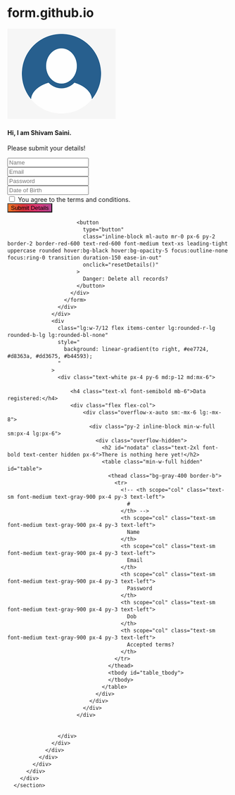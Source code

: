 # form.github.io
<!DOCTYPE html>
<html lang="en">
<head>
    <meta charset="UTF-8">
    <meta http-equiv="X-UA-Compatible" content="IE=edge">
    <meta name="viewport" content="width=device-width, initial-scale=1.0">
    <title>WD101-Form</title>
    <script src="https://cdn.tailwindcss.com"></script>
    <script src="script.js"></script>
    <link rel="stylesheet" href="style.css">
</head>
<body>
    <section class="h-full gradient-form bg-gray-200 md:h-screen">
        <div class="container py-12 px-8 h-full">
          <div class="flex justify-center items-center flex-wrap h-full g-6 text-gray-800">
            <div class="xl:w-10/12">
              <div class="block bg-white shadow-lg rounded-lg">
                <div class="lg:flex lg:flex-wrap g-0">
                  <div class="lg:w-5/12 px-4 md:px-0">
                    <div class="md:p-12 md:mx-6">
                      <div class="text-center">
                        <img
                          class="mx-auto w-20"
                          src="profile.png"
                          alt="logo"
                        />
                        <h4 class="text-xl font-semibold mt-1 mb-12 pb-1">Hi, I am Shivam Saini.</h4>
                      </div>
                      <form id="form" onsubmit="return submitDetails();">
                        <p class="mb-4">Please submit your details!</p>
                        <div class="mb-4">
                          <input
                            type="text"
                            class="form-control block w-full px-3 py-1.5 text-base font-normal text-gray-700 bg-white bg-clip-padding border border-solid border-gray-300 rounded transition ease-in-out m-0 focus:text-gray-700 focus:bg-white focus:border-blue-600 focus:outline-none"
                            id="name"
                            placeholder="Name"
                            name="name"
                            required
                          />
                        </div>
                        <div class="mb-4">
                            <input
                              type="email"
                              class="form-control block w-full px-3 py-1.5 text-base font-normal text-gray-700 bg-white bg-clip-padding border border-solid border-gray-300 rounded transition ease-in-out m-0 focus:text-gray-700 focus:bg-white focus:border-blue-600 focus:outline-none"
                              id="email"
                              placeholder="Email"
                              name="email"
                              required
                            />
                        </div>
                        <div class="mb-4">
                          <input
                            type="password"
                            class="form-control block w-full px-3 py-1.5 text-base font-normal text-gray-700 bg-white bg-clip-padding border border-solid border-gray-300 rounded transition ease-in-out m-0 focus:text-gray-700 focus:bg-white focus:border-blue-600 focus:outline-none"
                            id="password"
                            placeholder="Password"
                            name="password"
                            required
                          />
                        </div>
                        <div class="mb-4">
                            <input
                              type="text" 
                              onfocus="(this.type='date')"
                              onfocusout="(this.type='text')"
                              class="form-control block w-full px-3 py-1.5 text-base font-normal text-gray-700 bg-white bg-clip-padding border border-solid border-gray-300 rounded transition ease-in-out m-0 focus:text-gray-700 focus:bg-white focus:border-blue-600 focus:outline-none"
                              id="dob"
                              placeholder="Date of Birth"
                              name="dob"
                              required
                            />
                        </div>
                        <div class="mb-4">
                            <input
                                type="checkbox"
                                class="form-control px-3 py-1.5 text-base font-normal text-gray-700 bg-white bg-clip-padding rounded transition ease-in-out m-0 focus:text-gray-700 focus:outline-none"
                                id="terms"
                                name="terms"
                            />
                            <label 
                                for="terms" 
                                class="form-control ml-2 text-base font-normal text-gray-700 bg-white bg-clip-padding rounded transition ease-in-out m-0 focus:text-gray-700 focus:outline-none"
                            >You agree to the terms and conditions.</label>
                          </div>
                        <div class="text-center pt-1 mb-12 pb-1">
                          <button
                            class="inline-block px-6 py-2.5 text-white font-medium text-xs leading-tight uppercase rounded shadow-md hover:bg-blue-700 hover:shadow-lg focus:shadow-lg focus:outline-none focus:ring-0 active:shadow-lg transition duration-150 ease-in-out w-full mb-3"
                            type="submit"
                            style="
                              background: linear-gradient(
                                to right,
                                #ee7724,
                                #d8363a,
                                #dd3675,
                                #b44593
                              );
                            "
                          >
                            Submit Details
                          </button>
                        </div>
                        <div class="flex items-center justify-between pb-6">
                          
                          <button
                            type="button"
                            class="inline-block ml-auto mr-0 px-6 py-2 border-2 border-red-600 text-red-600 font-medium text-xs leading-tight uppercase rounded hover:bg-black hover:bg-opacity-5 focus:outline-none focus:ring-0 transition duration-150 ease-in-out"
                            onclick="resetDetails()"                         
                          >
                            Danger: Delete all records?
                          </button>
                        </div>
                      </form>
                    </div>
                  </div>
                  <div
                    class="lg:w-7/12 flex items-center lg:rounded-r-lg rounded-b-lg lg:rounded-bl-none"
                    style="
                      background: linear-gradient(to right, #ee7724, #d8363a, #dd3675, #b44593);
                    "
                  >
                    <div class="text-white px-4 py-6 md:p-12 md:mx-6">
                      
                        <h4 class="text-xl font-semibold mb-6">Data registered:</h4>
                        <div class="flex flex-col">
                            <div class="overflow-x-auto sm:-mx-6 lg:-mx-8">
                              <div class="py-2 inline-block min-w-full sm:px-4 lg:px-6">
                                <div class="overflow-hidden">
                                  <h2 id="nodata" class="text-2xl font-bold text-center hidden px-6">There is nothing here yet!</h2>
                                  <table class="min-w-full hidden" id="table">
                                    <thead class="bg-gray-400 border-b">
                                      <tr>
                                        <!-- <th scope="col" class="text-sm font-medium text-gray-900 px-4 py-3 text-left">
                                          #
                                        </th> -->
                                        <th scope="col" class="text-sm font-medium text-gray-900 px-4 py-3 text-left">
                                          Name
                                        </th>
                                        <th scope="col" class="text-sm font-medium text-gray-900 px-4 py-3 text-left">
                                          Email
                                        </th>
                                        <th scope="col" class="text-sm font-medium text-gray-900 px-4 py-3 text-left">
                                          Password
                                        </th>
                                        <th scope="col" class="text-sm font-medium text-gray-900 px-4 py-3 text-left">
                                          Dob
                                        </th>
                                        <th scope="col" class="text-sm font-medium text-gray-900 px-4 py-3 text-left">
                                          Accepted terms?
                                        </th>
                                      </tr>
                                    </thead>
                                    <tbody id="table_tbody">
                                    </tbody>
                                  </table>
                                </div>
                              </div>
                            </div>
                          </div>


                    </div>
                  </div>
                </div>
              </div>
            </div>
          </div>
        </div>
      </section>
</body>
</html>
